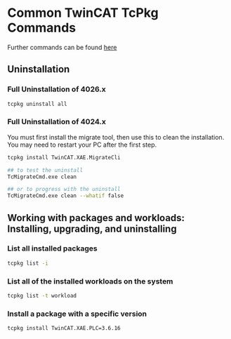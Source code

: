 # Common TwinCAT TcPkg Commands

Further commands can be found [here](https://infosys.beckhoff.com/english.php?content=../content/1033/tc3_installation/15698626059.html&id=)

## Uninstallation

### Full Uninstallation of 4026.x

```bash
tcpkg uninstall all
```

### Full Uninstallation of 4024.x

You must first install the migrate tool, then use this to clean the installation. You may need to restart your PC after the first step.

```bash
tcpkg install TwinCAT.XAE.MigrateCli

## to test the uninstall
TcMigrateCmd.exe clean

## or to progress with the uninstall
TcMigrateCmd.exe clean --whatif false
```

## Working with packages and workloads: Installing, upgrading, and uninstalling

### List all installed packages

```bash
tcpkg list -i
```

### List all of the installed workloads on the system

```bash
tcpkg list -t workload
```

### Install a package with a specific version

```bash
tcpkg install TwinCAT.XAE.PLC=3.6.16
```

